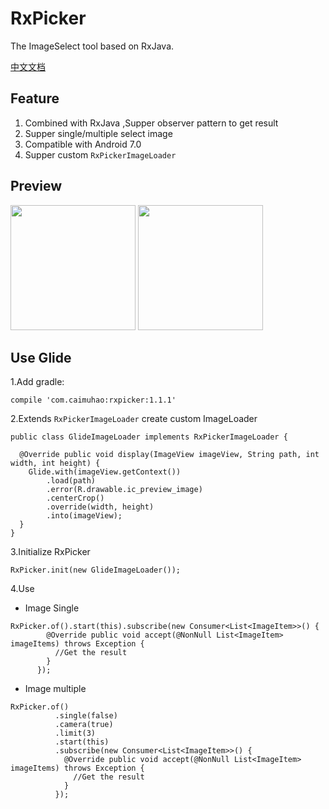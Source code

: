 # RxPicker
The ImageSelect tool based on RxJava.

[中文文档](./README_CN.md)

## Feature

1. Combined with RxJava ,Supper observer pattern to get result
2. Supper single/multiple select image
3. Compatible with Android 7.0
4. Supper custom `RxPickerImageLoader`


## Preview

<image src="./image/1.png" width="200px"/> <image src="./image/2.png" width="200px"/> 

## Use Glide

1.Add gradle:

```
compile 'com.caimuhao:rxpicker:1.1.1'
```

2.Extends `RxPickerImageLoader` create custom  ImageLoader

```
public class GlideImageLoader implements RxPickerImageLoader {

  @Override public void display(ImageView imageView, String path, int width, int height) {
    Glide.with(imageView.getContext())
        .load(path)
        .error(R.drawable.ic_preview_image)
        .centerCrop()
        .override(width, height)
        .into(imageView);
  }
}
```

3.Initialize RxPicker

```
RxPicker.init(new GlideImageLoader());
```

4.Use

- Image Single

```
RxPicker.of().start(this).subscribe(new Consumer<List<ImageItem>>() {
        @Override public void accept(@NonNull List<ImageItem> imageItems) throws Exception {
          //Get the result
        }
      });
```

- Image multiple

```
RxPicker.of()
          .single(false)
          .camera(true)
          .limit(3)
          .start(this)
          .subscribe(new Consumer<List<ImageItem>>() {
            @Override public void accept(@NonNull List<ImageItem> imageItems) throws Exception {
              //Get the result
            }
          });
```